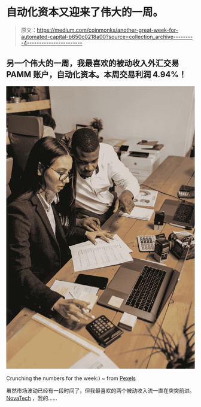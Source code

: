 # 自动化资本又迎来了伟大的一周。

> 原文：<https://medium.com/coinmonks/another-great-week-for-automated-capital-b650c0218a00?source=collection_archive---------4----------------------->

## 另一个伟大的一周，我最喜欢的被动收入外汇交易 PAMM 账户，自动化资本。本周交易利润 4.94%！

![](img/1259f0b93c2fbab7298e2e39dd606b15.png)

Crunching the numbers for the week:) ~ from [Pexels](https://www.pexels.com/photo/people-working-at-the-office-together-7654129/)

虽然市场波动已经有一段时间了，但我最喜欢的两个被动收入流一直在突突前进。 [NovaTech](https://cryptozoaunleashed.com/novatech-week-3-6fbadea19e78) ，我的……